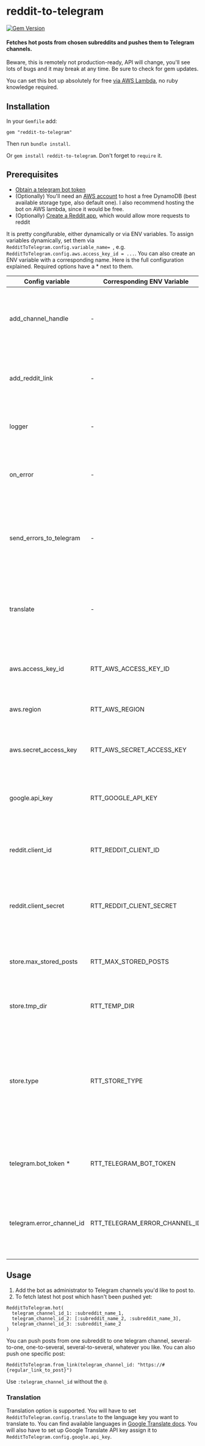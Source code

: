  reddit-to-telegram
=======================
[![Gem Version](https://badge.fury.io/rb/reddit-to-telegram.svg)](https://badge.fury.io/rb/reddit-to-telegram)

#### Fetches hot posts from chosen subreddits and pushes them to Telegram channels.

Beware, this is remotely not production-ready, API will change, you'll see lots of bugs and it may break at any time.
Be sure to check for gem updates.

You can set this bot up absolutely for free [via AWS Lambda](https://gist.github.com/dersnek/851c32a6b45eab19f1c8748095b2a481#file-free-rtt-bot-in-aws-lambda), no ruby knowledge required.

## Installation
In your `Gemfile` add:
```
gem "reddit-to-telegram"
```
Then run `bundle install`.

Or `gem install reddit-to-telegram`. Don't forget to `require` it.

## Prerequisites
- [Obtain a telegram bot token](https://core.telegram.org/bots/tutorial#obtain-your-bot-token)
- (Optionally) You'll need an [AWS account](https://aws.amazon.com/) to host a free DynamoDB (best available storage type, also default one). I also recommend hosting the bot on AWS lambda, since it would be free.
- (Optionally) [Create a Reddit app](https://www.reddit.com/prefs/apps), which would allow more requests to reddit

It is pretty congifurable, either dynamically or via ENV variables.
To assign variables dynamically, set them via `RedditToTelegram.config.variable_name= `, e.g. `RedditToTelegram.config.aws.access_key_id = ...`.
You can also create an ENV variable with a corresponding name. Here is the full configuration explained. Required options have a * next to them.

Config variable           | Corresponding ENV Variable    | Description                                                                                                                                                                  |
| ----------------------- | ----------------------------- | ---------------------------------------------------------------------------------------------------------------------------------------------------------------------------- |
add_channel_handle        | -                             | Add channel handle to Telegram posts. Accepted values: true or false. Default is false                                                                                       |
add_reddit_link           | -                             | Add reddit link to Telegram posts. Accepted values: true or false. Default is false.                                                                                         |
logger                    | -                             | Which logger to use. You can pass your own ruby logger                                                                                                                       |
on_error                  | -                             | What to do when an error happens. Default is :log, but you can also :raise or :ignore                                                                                        |
send_errors_to_telegram   | -                             | Also log errors to telegram (besides regular logging). Accepted values: true or false, default is false                                                                      |
translate                 | -                             | Translate posts via Google Translate. Leave empty for no translation. More details below                                                                                     |
aws.access_key_id         | RTT_AWS_ACCESS_KEY_ID         | Your AWS access key ID. Needed for AWS DynamoDB storage                                                                                                                      |
aws.region                | RTT_AWS_REGION                | AWS region your DynamoDB is hosted on                                                                                                                                        |
aws.secret_access_key     | RTT_AWS_SECRET_ACCESS_KEY     | Your AWS access key ID. Needed for AWS DynamoDB storage.                                                                                                                     |
google.api_key            | RTT_GOOGLE_API_KEY            | Your Google API key to translate posts via Google Translate                                                                                                                  |
reddit.client_id          | RTT_REDDIT_CLIENT_ID          | Reddit app credentials to access API. Reddit allows more authenticated requests                                                                                              |
reddit.client_secret      | RTT_REDDIT_CLIENT_SECRET      | Reddit app credentials to access API. Reddit allows more authenticated requests                                                                                              |
store.max_stored_posts    | RTT_MAX_STORED_POSTS          | Number of posts to store in the database to avoid duplicates, default is 25                                                                                                  |
store.tmp_dir             | RTT_TEMP_DIR                  | Directory to write temp files to without trailing `/`                                                                                                                        |
store.type                | RTT_STORE_TYPE                | Choose between `aws_dynamo_db`, `memory` or `temp_file`. Default is `aws_dynamo_db`, so if you're not specifying your AWS credentials, you have to choose another store type |
telegram.bot_token *      | RTT_TELEGRAM_BOT_TOKEN        | The token you've received when you've created a telegram bot                                                                                                                 |
telegram.error_channel_id | RTT_TELEGRAM_ERROR_CHANNEL_ID | Telegram channel to send errors to (without `@`, only errors from Telegram API responses would be sent for now)                                                              |

## Usage

1. Add the bot as administrator to Telegram channels you'd like to post to.
2. To fetch latest hot post which hasn't been pushed yet:
```
RedditToTelegram.hot(
  telegram_channel_id_1: :subreddit_name_1,
  telegram_channel_id_2: [:subreddit_name_2, :subreddit_name_3],
  telegram_channel_id_3: :subreddit_name_2
)
```
You can push posts from one subreddit to one telegram channel, several-to-one, one-to-several, several-to-several, whatever you like.
You can also push one specific post:
```
RedditToTelegram.from_link(telegram_channel_id: "https://#{regular_link_to_post}")
```
Use `:telegram_channel_id` without the `@`.

### Translation

Translation option is supported.
You will have to set `RedditToTelegram.config.translate` to the language key you want to translate to. You can find available languages in [Google Translate docs](https://cloud.google.com/translate/docs/languages).
You will also have to set up Google Translate API key assign it to `RedditToTelegram.config.google.api_key`.

